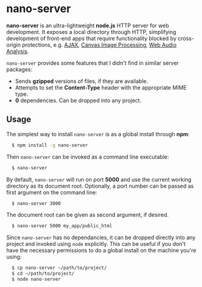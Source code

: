 nano-server
================

**nano-server** is an ultra-lightweight **node.js** HTTP server for web development. It exposes a local directory through HTTP, simplifying development of front-end apps that require functionality blocked by cross-origin protections, e.g. [AJAX](https://developer.mozilla.org/en/docs/AJAX), [Canvas Image Processing](http://www.w3schools.com/tags/canvas_getimagedata.asp), [Web Audio Analysis](https://developer.mozilla.org/en-US/docs/Web/API/Web_Audio_API). 

`nano-server` provides some features that I didn't find in similar server packages:

 * Sends **gzipped** versions of files, if they are available.
 * Attempts to set the **Content-Type** header with the appropriate MIME type.
 * **0** dependencies. Can be dropped into any project.

Usage
------

The simplest way to install `nano-server` is as a global install through **npm**:

```bash
  $ npm install -g nano-server
```

Then `nano-server` can be invoked as a command line executable:

```bash
  $ nano-server
```

By default, `nano-server` will run on port **5000** and use the current working directory as its document root. Optionally, a port number can be passed as first argument on the command line:

```bash
  $ nano-server 3000
```

The document root can be given as second argument, if desired.

```bash
  $ nano-server 5000 my_app/public_html
```

Since `nano-server` has no dependancies, it can be dropped directly into any project and invoked using `node` explicitly. This can be useful if you don't have the necessary permissions to do a global install on the machine you're using: 

```bash
  $ cp nano-server ~/path/to/project/
  $ cd ~/path/to/project/
  $ node nano-server
```

